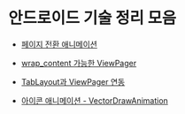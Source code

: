 # 안드로이드 기술 정리 모음

- [페이지 전환 애니메이션](https://kangmin1012.tistory.com/35)

- [wrap_content 가능한 ViewPager](https://kangmin1012.tistory.com/37)

- [TabLayout과 ViewPager 연동](https://kangmin1012.tistory.com/12?category=879935)

- [아이콘 애니메이션 - VectorDrawAnimation](https://kangmin1012.tistory.com/24?category=879935)
